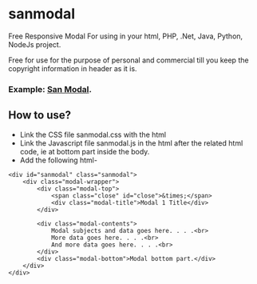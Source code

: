 # sanmodal
Free Responsive Modal
For using in your html, PHP, .Net, Java, Python, NodeJs project.

Free for use for the purpose of personal and commercial till you keep the copyright information in header as it is.
### Example: [San Modal](http://sanjibchatterjee.com/sanmodal/sanmodal.html).

## How to use?
* Link the CSS file sanmodal.css with the html
* Link the Javascript file sanmodal.js in the html after the related html code, ie at bottom part inside the body.
* Add the following html-
```
<div id="sanmodal" class="sanmodal">
	<div class="modal-wrapper">
		<div class="modal-top">
			<span class="close" id="close">&times;</span>
			<div class="modal-title">Modal 1 Title</div>
		</div>

		<div class="modal-contents">
			Modal subjects and data goes here. . . .<br>
			More data goes here. . . .<br>
			And more data goes here. . . .<br>
		</div>
		<div class="modal-bottom">Modal bottom part.</div>
	</div>
</div>
```
